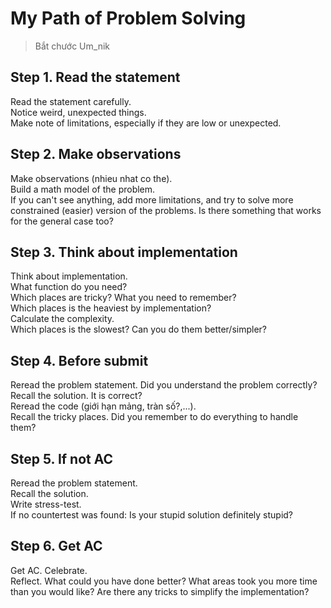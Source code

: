 # My Path of Problem Solving
> Bắt chước Um_nik

## Step 1. Read the statement
Read the statement carefully.  
Notice weird, unexpected things.  
Make note of limitations, especially if they are low or unexpected.

## Step 2. Make observations
Make observations (nhieu nhat co the).   
Build a math model of the problem.   
If you can't see anything, add more limitations, and try to solve more constrained (easier) version of the problems. Is there something that works for the general case too?

## Step 3. Think about implementation
Think about implementation.  
What function do you need?  
Which places are tricky? What you need to remember?  
Which places is the heaviest by implementation?  
Calculate the complexity.   
Which places is the slowest? Can you do them better/simpler?  

## Step 4. Before submit
Reread the problem statement. Did you understand the problem correctly?  
Recall the solution. It is correct?  
Reread the code (giới hạn mảng, tràn số?,...).  
Recall the tricky places. Did you remember to do everything to handle them?  

## Step 5. If not AC
Reread the problem statement.   
Recall the solution.   
Write stress-test.   
If no countertest was found: Is your stupid solution definitely stupid?  

## Step 6. Get AC
Get AC. Celebrate.  
Reflect. What could you have done better? What areas took you more time than you would like? Are there any tricks to simplify the implementation?
